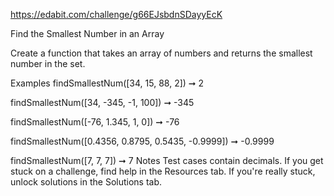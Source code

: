 https://edabit.com/challenge/g66EJsbdnSDayyEcK

Find the Smallest Number in an Array

Create a function that takes an array of numbers and returns the smallest number in the set.

Examples
findSmallestNum([34, 15, 88, 2]) ➞ 2

findSmallestNum([34, -345, -1, 100]) ➞ -345

findSmallestNum([-76, 1.345, 1, 0]) ➞ -76

findSmallestNum([0.4356, 0.8795, 0.5435, -0.9999]) ➞ -0.9999

findSmallestNum([7, 7, 7]) ➞ 7
Notes
Test cases contain decimals.
If you get stuck on a challenge, find help in the Resources tab.
If you're really stuck, unlock solutions in the Solutions tab.